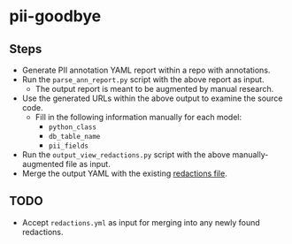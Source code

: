 # pii-goodbye

## Steps
- Generate PII annotation YAML report within a repo with annotations.
- Run the `parse_ann_report.py` script with the above report as input.
    - The output report is meant to be augmented by manual research.
- Use the generated URLs within the above output to examine the source code.
    - Fill in the following information manually for each model:
        - `python_class`
        - `db_table_name`
        - `pii_fields`
- Run the `output_view_redactions.py` script with the above manually-augmented file as input.
- Merge the output YAML with the existing [redactions file](https://github.com/edx/warehouse-transforms/blob/master/app_views_project/redactions.yml).

## TODO
- Accept `redactions.yml` as input for merging into any newly found redactions.
